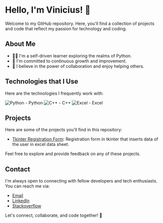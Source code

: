 # Hello, I'm Vinicius! 👋

Welcome to my GitHub repository. Here, you'll find a collection of projects and code that reflect my passion for technology and coding.

## About Me

- 👨‍💻 I'm a self-driven learner exploring the realms of Python.
- 🌱 I'm committed to continuous growth and improvement.
- 🤝 I believe in the power of collaboration and enjoy helping others.

## Technologies that I Use

Here are the technologies I frequently work with:

![Python](https://imgs.search.brave.com/Z_4B4P_aoCq35GhOSvdxJ9QA_iUk3yf_8Ct_tDHuZvI/rs:fit:860:0:0/g:ce/aHR0cHM6Ly90aHVt/YnMuZHJlYW1zdGlt/ZS5jb20vYi9weXRo/b24taW50ZXJwcmV0/ZWQtaGlnaC1sZXZl/bC1nZW5lcmFsLXB1/cnBvc2UtcHJvZ3Jh/bW1pbmctbGFuZ3Vh/Z2Utcy1kZXNpZ24t/cGhpbG9zb3BoeS1l/bXBoYXNpemVzLWNv/ZGUtcmVhZGFiaWxp/dHktMjA0NzU5NDAw/LmpwZw) - Python
![C++](https://imgs.search.brave.com/HpuQwCdlhmjlG_N9REw2j0MGwQ1v2lo2kORHVEtpjDc/rs:fit:860:0:0/g:ce/aHR0cHM6Ly9zdHls/ZXMucmVkZGl0bWVk/aWEuY29tL3Q1XzJx/aTI3L3N0eWxlcy9j/b21tdW5pdHlJY29u/X2M2bXR2Z2ozOGtp/MzEuanBnP2Zvcm1h/dD1wanBnJnM9N2M5/YTE1N2E5NzM3OTJk/MzE1ZDU0MDc1ZDhh/Yjc4MDBhYjQ5ZDJm/ZQ) - C++
![Excel](https://imgs.search.brave.com/mtQxVYtaS8oFHqt9hg5kxiELDKd7m2zbsAEgtQP0sHQ/rs:fit:860:0:0/g:ce/aHR0cHM6Ly91cGxv/YWQud2lraW1lZGlh/Lm9yZy93aWtpcGVk/aWEvY29tbW9ucy8z/LzM0L01pY3Jvc29m/dF9PZmZpY2VfRXhj/ZWxfKDIwMTklRTIl/ODAlOTNwcmVzZW50/KS5zdmc.svg) - Excel

## Projects

Here are some of the projects you'll find in this repository:

- [Tkinter Registration Form](https://github.com/ViniciusCastellani/Tkinter_Project_Registration_Form): Registration form in tkinter that inserts data of the user in excel data sheet.

Feel free to explore and provide feedback on any of these projects.

## Contact

I'm always open to connecting with fellow developers and tech enthusiasts. You can reach me via:

- [Email](viniciuscastellani07@gmail.com)
- [LinkedIn](https://www.linkedin.com/in/vinicius-tonello-35542b277//)
- [Stackoverflow](https://stackoverflow.com/users/22579788/tonell0?tab=profile)

Let's connect, collaborate, and code together! 🚀



